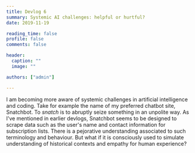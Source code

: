 ```yaml
---
title: Devlog 6
summary: Systemic AI challenges: helpful or hurtful?
date: 2019-11-19

reading_time: false
profile: false
comments: false

header:
  caption: ""
  image: ""

authors: ["admin"]

---
```

I am becoming more aware of systemic challenges in artificial intelligence and coding. Take for example the name of my preferred chatbot site, Snatchbot. To *snatch* is to abruptly seize something in an unpolite way. As I've mentioned in earlier devlogs, Snatchbot seems to be designed to scrape data such as the user's name and contact information for subscription lists. There is a pejorative understanding associated to such terminology and behaviour. But what if it is consciously used to simulate understanding of historical contexts and empathy for human experience?
